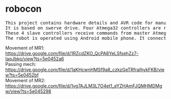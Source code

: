 # robocon
<pre>This project contains hardware details and AVR code for manual robot that was used in Robocon 2019. 
It is based on swerve drive. Four Atmega32 controllers are responsible for turning of each wheel to a precise target angle. 
These 4 slave controllers receive commands from master Atmega2560 via SPI. 
The robot is operated using Android mobile phone. It connects to phone through ESP8266 wifi module.</pre>

Movement of MR1: https://drive.google.com/file/d/1RZcdZKO_QcPA8YeLSfsehZz7-IaqJbko/view?ts=5e0452a6<br/>
Passing mech: https://drive.google.com/file/d/1aKHcwnHMSf9a8_czkzGeTRfraIhykFKB/view?ts=5e0452bf<br/>
Movement of MR2: https://drive.google.com/file/d/1vg7AJLM3L7O4et1_eYZHAmFJQMHMDMgw/view?ts=5e045298<br/>

